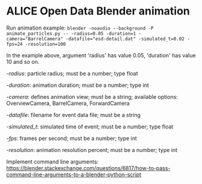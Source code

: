 # ALICE Open Data Blender animation

Run animation example:
`blender -noaudio --background -P animate_particles.py -- -radius=0.05 -duration=1 -camera="BarrelCamera" -datafile="esd-detail.dat" -simulated_t=0.02 -fps=24 -resolution=100`


In the example above, argument 'radius' has value 0.05, 'duration' has value 10 and so on.

*-radius*:
  particle radius; must be a number; type float

*-duration*:
  animation duration; must be a number; type int

*-camera*:
  defines animation view; must be a string; available options: OverviewCamera, BarrelCamera, ForwardCamera

*-datafile*:
  filename for event data file; must be a string

*-simulated_t*:
  simulated time of event; must be a number; type float

*-fps*:
  frames per second; must be a number; type int

*-resolution*:
  animation resolution percent; must be a number; type int

Implement command line arguments:
https://blender.stackexchange.com/questions/6817/how-to-pass-command-line-arguments-to-a-blender-python-script
